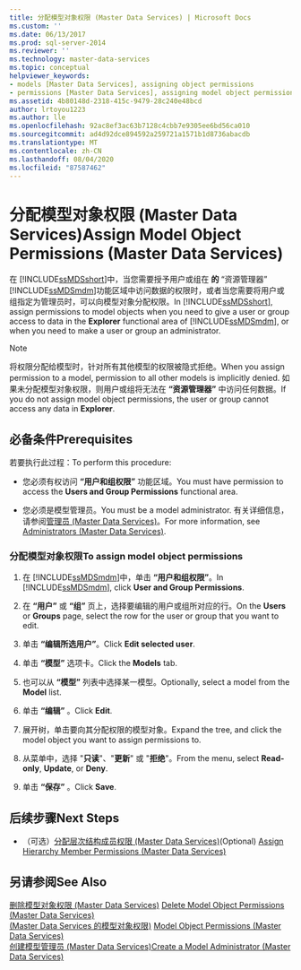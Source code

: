 ```yaml
---
title: 分配模型对象权限 (Master Data Services) | Microsoft Docs
ms.custom: ''
ms.date: 06/13/2017
ms.prod: sql-server-2014
ms.reviewer: ''
ms.technology: master-data-services
ms.topic: conceptual
helpviewer_keywords:
- models [Master Data Services], assigning object permissions
- permissions [Master Data Services], assigning model object permissions
ms.assetid: 4b80148d-2318-415c-9479-28c240e48bcd
author: lrtoyou1223
ms.author: lle
ms.openlocfilehash: 92ac8ef3ac63b7128c4cbb7e9305ee6bd56ca010
ms.sourcegitcommit: ad4d92dce894592a259721a1571b1d8736abacdb
ms.translationtype: MT
ms.contentlocale: zh-CN
ms.lasthandoff: 08/04/2020
ms.locfileid: "87587462"
---
```

# <a name="assign-model-object-permissions-master-data-services"></a><span data-ttu-id="3fd9e-102">分配模型对象权限 (Master Data Services)</span><span class="sxs-lookup"><span data-stu-id="3fd9e-102">Assign Model Object Permissions (Master Data Services)</span></span>
  <span data-ttu-id="3fd9e-103">在 [!INCLUDE[ssMDSshort](../includes/ssmdsshort-md.md)]中，当您需要授予用户或组在 **的** “资源管理器” [!INCLUDE[ssMDSmdm](../includes/ssmdsmdm-md.md)]功能区域中访问数据的权限时，或者当您需要将用户或组指定为管理员时，可以向模型对象分配权限。</span><span class="sxs-lookup"><span data-stu-id="3fd9e-103">In [!INCLUDE[ssMDSshort](../includes/ssmdsshort-md.md)], assign permissions to model objects when you need to give a user or group access to data in the **Explorer** functional area of [!INCLUDE[ssMDSmdm](../includes/ssmdsmdm-md.md)], or when you need to make a user or group an administrator.</span></span>  
  
> [!NOTE]  
>  <span data-ttu-id="3fd9e-104">将权限分配给模型时，针对所有其他模型的权限被隐式拒绝。</span><span class="sxs-lookup"><span data-stu-id="3fd9e-104">When you assign permission to a model, permission to all other models is implicitly denied.</span></span> <span data-ttu-id="3fd9e-105">如果未分配模型对象权限，则用户或组将无法在 **“资源管理器”** 中访问任何数据。</span><span class="sxs-lookup"><span data-stu-id="3fd9e-105">If you do not assign model object permissions, the user or group cannot access any data in **Explorer**.</span></span>  
  
## <a name="prerequisites"></a><span data-ttu-id="3fd9e-106">必备条件</span><span class="sxs-lookup"><span data-stu-id="3fd9e-106">Prerequisites</span></span>  
 <span data-ttu-id="3fd9e-107">若要执行此过程：</span><span class="sxs-lookup"><span data-stu-id="3fd9e-107">To perform this procedure:</span></span>  
  
-   <span data-ttu-id="3fd9e-108">您必须有权访问 **“用户和组权限”** 功能区域。</span><span class="sxs-lookup"><span data-stu-id="3fd9e-108">You must have permission to access the **Users and Group Permissions** functional area.</span></span>  
  
-   <span data-ttu-id="3fd9e-109">您必须是模型管理员。</span><span class="sxs-lookup"><span data-stu-id="3fd9e-109">You must be a model administrator.</span></span> <span data-ttu-id="3fd9e-110">有关详细信息，请参阅[管理员 &#40;Master Data Services&#41;](administrators-master-data-services.md)。</span><span class="sxs-lookup"><span data-stu-id="3fd9e-110">For more information, see [Administrators &#40;Master Data Services&#41;](administrators-master-data-services.md).</span></span>  
  
### <a name="to-assign-model-object-permissions"></a><span data-ttu-id="3fd9e-111">分配模型对象权限</span><span class="sxs-lookup"><span data-stu-id="3fd9e-111">To assign model object permissions</span></span>  
  
1.  <span data-ttu-id="3fd9e-112">在 [!INCLUDE[ssMDSmdm](../includes/ssmdsmdm-md.md)]中，单击 **“用户和组权限”**。</span><span class="sxs-lookup"><span data-stu-id="3fd9e-112">In [!INCLUDE[ssMDSmdm](../includes/ssmdsmdm-md.md)], click **User and Group Permissions**.</span></span>  
  
2.  <span data-ttu-id="3fd9e-113">在 **“用户”** 或 **“组”** 页上，选择要编辑的用户或组所对应的行。</span><span class="sxs-lookup"><span data-stu-id="3fd9e-113">On the **Users** or **Groups** page, select the row for the user or group that you want to edit.</span></span>  
  
3.  <span data-ttu-id="3fd9e-114">单击 **“编辑所选用户”**。</span><span class="sxs-lookup"><span data-stu-id="3fd9e-114">Click **Edit selected user**.</span></span>  
  
4.  <span data-ttu-id="3fd9e-115">单击 **“模型”** 选项卡。</span><span class="sxs-lookup"><span data-stu-id="3fd9e-115">Click the **Models** tab.</span></span>  
  
5.  <span data-ttu-id="3fd9e-116">也可以从 **“模型”** 列表中选择某一模型。</span><span class="sxs-lookup"><span data-stu-id="3fd9e-116">Optionally, select a model from the **Model** list.</span></span>  
  
6.  <span data-ttu-id="3fd9e-117">单击 **“编辑”** 。</span><span class="sxs-lookup"><span data-stu-id="3fd9e-117">Click **Edit**.</span></span>  
  
7.  <span data-ttu-id="3fd9e-118">展开树，单击要向其分配权限的模型对象。</span><span class="sxs-lookup"><span data-stu-id="3fd9e-118">Expand the tree, and click the model object you want to assign permissions to.</span></span>  
  
8.  <span data-ttu-id="3fd9e-119">从菜单中，选择 "**只读**"、"**更新**" 或 "**拒绝**"。</span><span class="sxs-lookup"><span data-stu-id="3fd9e-119">From the menu, select **Read-only**, **Update**, or **Deny**.</span></span>  
  
9. <span data-ttu-id="3fd9e-120">单击 **“保存”** 。</span><span class="sxs-lookup"><span data-stu-id="3fd9e-120">Click **Save**.</span></span>  
  
## <a name="next-steps"></a><span data-ttu-id="3fd9e-121">后续步骤</span><span class="sxs-lookup"><span data-stu-id="3fd9e-121">Next Steps</span></span>  
  
-   <span data-ttu-id="3fd9e-122">（可选）[分配层次结构成员权限 (Master Data Services)](../../2014/master-data-services/assign-hierarchy-member-permissions-master-data-services.md)</span><span class="sxs-lookup"><span data-stu-id="3fd9e-122">(Optional) [Assign Hierarchy Member Permissions &#40;Master Data Services&#41;](../../2014/master-data-services/assign-hierarchy-member-permissions-master-data-services.md)</span></span>  
  
## <a name="see-also"></a><span data-ttu-id="3fd9e-123">另请参阅</span><span class="sxs-lookup"><span data-stu-id="3fd9e-123">See Also</span></span>  
 <span data-ttu-id="3fd9e-124">[删除模型对象权限 &#40;Master Data Services&#41;](../../2014/master-data-services/delete-model-object-permissions-master-data-services.md) </span><span class="sxs-lookup"><span data-stu-id="3fd9e-124">[Delete Model Object Permissions &#40;Master Data Services&#41;](../../2014/master-data-services/delete-model-object-permissions-master-data-services.md) </span></span>  
 <span data-ttu-id="3fd9e-125">[&#40;Master Data Services 的模型对象权限&#41;](../../2014/master-data-services/model-object-permissions-master-data-services.md) </span><span class="sxs-lookup"><span data-stu-id="3fd9e-125">[Model Object Permissions &#40;Master Data Services&#41;](../../2014/master-data-services/model-object-permissions-master-data-services.md) </span></span>  
 [<span data-ttu-id="3fd9e-126">创建模型管理员 (Master Data Services)</span><span class="sxs-lookup"><span data-stu-id="3fd9e-126">Create a Model Administrator &#40;Master Data Services&#41;</span></span>](../../2014/master-data-services/create-a-model-administrator-master-data-services.md)  
  
  
